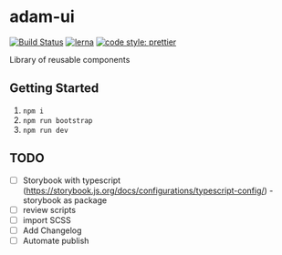 # adam-ui

[![Build Status](https://travis-ci.org/stacythen/adam-ui.svg?branch=master)](https://travis-ci.org/stacythen/adam-ui)
[![lerna](https://img.shields.io/badge/maintained%20with-lerna-cc00ff.svg)](https://lerna.js.org/)
[![code style: prettier](https://img.shields.io/badge/code_style-prettier-ff69b4.svg?style=flat-square)](https://github.com/prettier/prettier)

Library of reusable components

## Getting Started

1. `npm i`
2. `npm run bootstrap`
3. `npm run dev`

## TODO

- [ ] Storybook with typescript (https://storybook.js.org/docs/configurations/typescript-config/) - storybook as package
- [ ] review scripts
- [ ] import SCSS
- [ ] Add Changelog
- [ ] Automate publish
